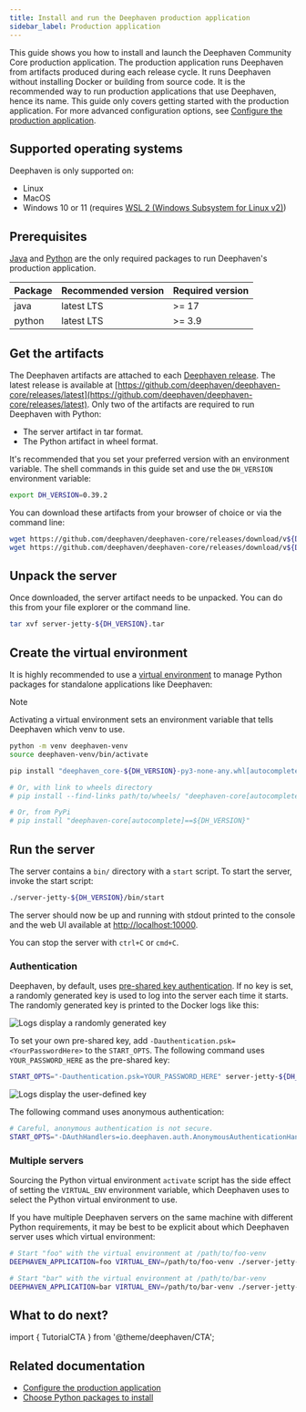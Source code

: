 ```yaml
---
title: Install and run the Deephaven production application
sidebar_label: Production application
---
```


This guide shows you how to install and launch the Deephaven Community Core production application. The production application runs Deephaven from artifacts produced during each release cycle. It runs Deephaven without installing Docker or building from source code. It is the recommended way to run production applications that use Deephaven, hence its name. This guide only covers getting started with the production application. For more advanced configuration options, see [Configure the production application](../how-to-guides/configuration/configure-production-application.md).

## Supported operating systems

Deephaven is only supported on:

- Linux
- MacOS
- Windows 10 or 11 (requires [WSL 2 (Windows Subsystem for Linux v2)](https://learn.microsoft.com/en-us/windows/wsl/install))

## Prerequisites

[Java](https://www.java.com/en/) and [Python](https://www.python.org/) are the only required packages to run Deephaven's production application.

| Package | Recommended version | Required version |
| ------- | ------------------- | ---------------- |
| java    | latest LTS          | >= 17            |
| python  | latest LTS          | >= 3.9           |

## Get the artifacts

The Deephaven artifacts are attached to each [Deephaven release](https://github.com/deephaven/deephaven-core/releases). The latest release is available at [https://github.com/deephaven/deephaven-core/releases/latest](https://github.com/deephaven/deephaven-core/releases/latest). Only two of the artifacts are required to run Deephaven with Python:

- The server artifact in tar format.
- The Python artifact in wheel format.

It's recommended that you set your preferred version with an environment variable. The shell commands in this guide set and use the `DH_VERSION` environment variable:

```bash
export DH_VERSION=0.39.2
```

You can download these artifacts from your browser of choice or via the command line:

```bash
wget https://github.com/deephaven/deephaven-core/releases/download/v${DH_VERSION}/server-jetty-${DH_VERSION}.tar
wget https://github.com/deephaven/deephaven-core/releases/download/v${DH_VERSION}/deephaven_core-${DH_VERSION}-py3-none-any.whl
```

## Unpack the server

Once downloaded, the server artifact needs to be unpacked. You can do this from your file explorer or the command line.

```bash
tar xvf server-jetty-${DH_VERSION}.tar
```

## Create the virtual environment

It is highly recommended to use a [virtual environment](https://docs.python.org/3/library/venv.html) to manage Python packages for standalone applications like Deephaven:

> [!NOTE]
> Activating a virtual environment sets an environment variable that tells Deephaven which venv to use.

```bash
python -m venv deephaven-venv
source deephaven-venv/bin/activate

pip install "deephaven_core-${DH_VERSION}-py3-none-any.whl[autocomplete]"

# Or, with link to wheels directory
# pip install --find-links path/to/wheels/ "deephaven-core[autocomplete]==${DH_VERSION}"

# Or, from PyPi
# pip install "deephaven-core[autocomplete]==${DH_VERSION}"
```

## Run the server

The server contains a `bin/` directory with a `start` script. To start the server, invoke the start script:

```bash
./server-jetty-${DH_VERSION}/bin/start
```

The server should now be up and running with stdout printed to the console and the web UI available at [http://localhost:10000](http://localhost:10000).

You can stop the server with `ctrl+C` or `cmd+C`.

### Authentication

Deephaven, by default, uses [pre-shared key authentication](../how-to-guides/authentication/auth-psk.md). If no key is set, a randomly generated key is used to log into the server each time it starts. The randomly generated key is printed to the Docker logs like this:

![Logs display a randomly generated key](../assets/tutorials/default-psk.png)

To set your own pre-shared key, add `-Dauthentication.psk=<YourPasswordHere>` to the `START_OPTS`. The following command uses `YOUR_PASSWORD_HERE` as the pre-shared key:

```bash
START_OPTS="-Dauthentication.psk=YOUR_PASSWORD_HERE" server-jetty-${DH_VERSION}/bin/start
```

![Logs display the user-defined key](../assets/how-to/custom-psk2.png)

The following command uses anonymous authentication:

```bash
# Careful, anonymous authentication is not secure.
START_OPTS="-DAuthHandlers=io.deephaven.auth.AnonymousAuthenticationHandler" server-jetty-${DH_VERSION}/bin/start
```

### Multiple servers

Sourcing the Python virtual environment `activate` script has the side effect of setting the `VIRTUAL_ENV` environment variable, which Deephaven uses to select the Python virtual environment to use.

If you have multiple Deephaven servers on the same machine with different Python requirements, it may be best to be explicit about which Deephaven server uses which virtual environment:

```bash
# Start "foo" with the virtual environment at /path/to/foo-venv
DEEPHAVEN_APPLICATION=foo VIRTUAL_ENV=/path/to/foo-venv ./server-jetty-${DH_VERSION}/bin/start
```

```bash
# Start "bar" with the virtual environment at /path/to/bar-venv
DEEPHAVEN_APPLICATION=bar VIRTUAL_ENV=/path/to/bar-venv ./server-jetty-${DH_VERSION}/bin/start
```

## What to do next?

import { TutorialCTA } from '@theme/deephaven/CTA';

<div className="row">
<TutorialCTA to="/core/docs/getting-started/crash-course/overview" />
</div>

## Related documentation

- [Configure the production application](../how-to-guides/configuration/configure-production-application.md)
- [Choose Python packages to install](../reference/cheat-sheets/choose-python-packages.md)
